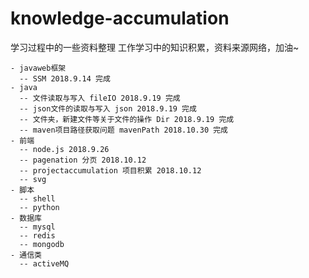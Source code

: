 # knowledge-accumulation
学习过程中的一些资料整理 
工作学习中的知识积累，资料来源网络，加油~   
```
- javaweb框架 
  -- SSM 2018.9.14 完成
- java 
  -- 文件读取与写入 fileIO 2018.9.19 完成
  -- json文件的读取与写入 json 2018.9.19 完成
  -- 文件夹，新建文件等关于文件的操作 Dir 2018.9.19 完成
  -- maven项目路径获取问题 mavenPath 2018.10.30 完成
- 前端
  -- node.js 2018.9.26  
  -- pagenation 分页 2018.10.12
  -- projectaccumulation 项目积累 2018.10.12
  -- svg 
- 脚本
  -- shell
  -- python
- 数据库
  -- mysql
  -- redis
  -- mongodb
- 通信类
  -- activeMQ
```
 
